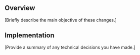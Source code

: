 ## Overview

[Briefly describe the main objective of these changes.]

## Implementation

[Provide a summary of any technical decisions you have made.]
